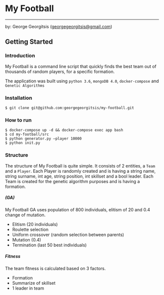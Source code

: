 # My Football
---
by:
George Georgitsis (georgegeorgitsis@gmail.com)

## Getting Started

### Introduction
My Football is a command line script that quickly finds the best team out of thousands of random players, for a specific formation. 

The application was built using `python 3.6`, `mongoDB 4.0`, `docker-compose` and `Genetic Algorithms` 

### Installation
```
$ git clone git@github.com:georgegeorgitsis/my-football.git
```

### How to run
```
$ docker-compose up -d && docker-compose exec app bash
$ cd my-football/src
$ python generator.py —player 10000
$ python init.py
```

### Structure 
The structure of My Football is quite simple. It consists of 2 entities, a `Team` and a `Player`.
Each Player is randomly created and is having a string name, string surname, int age, string position, int skillset and a bool leader.
Each Team is created for the genetic algorithm purposes and is having a formation.

    
##### (GA)
My Football GA uses population of 800 individuals, elitism of 20 and 0.4 change of mutation.

- Elitism (20 individuals)
- Roulette selection
- Uniform crossover (random selection between parents)
- Mutation (0.4)
- Termination (last 50 best individuals)

##### Fitness 
The team fitness is calculated based on 3 factors. 
- Formation 
- Summarize of skillset
- 1 leader in team